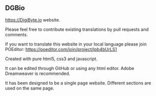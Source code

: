 ## DGBio

https://DigiByte.io website.

Please feel free to contribute existing translations by pull requests and comments.

If you want to translate this website in your local language please join POEditor:
https://poeditor.com/join/project/lpb4bUrLS1

Created with pure html5, css3 and javascript.

It can be edited through GitHub or using any html editor. Adobe Dreamweaver is recommended.

It has been designed to be a single page website. Different sections are used on the same page.
